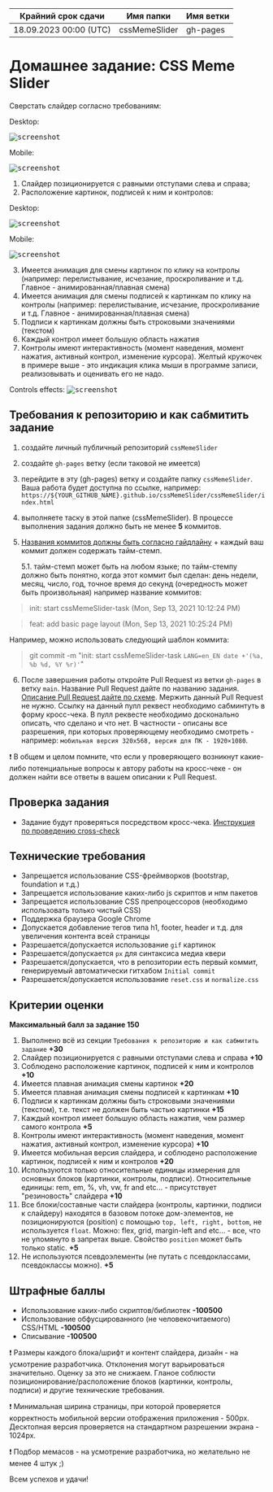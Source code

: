 | Крайний срок сдачи | Имя папки | Имя ветки |
| ----------- | ------------- | ------------- |
| 18.09.2023 00:00 (UTC) | cssMemeSlider | gh-pages |

# Домашнее задание: CSS Meme Slider

Сверстать слайдер согласно требованиям:

Desktop:

<kbd>![screenshot](assets/fullScreen.gif)</kbd>

Mobile:

<kbd>![screenshot](assets/mobileView.gif)</kbd>

1. Слайдер позиционируется с равными отступами слева и справа;
2. Расположение картинок, подписей к ним и контролов:

Desktop:

<kbd>![screenshot](assets/fullScreenGrid.png)</kbd>

Mobile:

<kbd>![screenshot](assets/mobileGrid.png)</kbd>

3. Имеется анимация для смены картинок по клику на контролы (например: перелистывание, исчезание, проскроливание и т.д. Главное - анимированная/плавная смена)
4. Имеется анимация для смены подписей к картинкам по клику на контролы (например: перелистывание, исчезание, проскроливание и т.д. Главное - анимированная/плавная смена)
5. Подписи к картинкам должны быть строковыми значениями (текстом)
6. Каждый контрол имеет большую область нажатия
7. Контролы имеют интерактивность (момент наведения, момент нажатия, активный контрол, изменение курсора). Желтый кружочек в примере выше - это индикация клика мыши в программе записи, реализовывать и оценивать его не надо.

Controls effects:
<kbd>![screenshot](assets/controlsEffects.gif)</kbd>

## Требования к репозиторию и как сабмитить задание
1. создайте личный публичный репозиторий `cssMemeSlider`
2. создайте `gh-pages` ветку (если таковой не имеется)
3. перейдите в эту (gh-pages) ветку и создайте папку `cssMemeSlider`. Ваша работа будет доступна по ссылке,
    например: `https://${YOUR_GITHUB_NAME}.github.io/cssMemeSlider/cssMemeSlider/index.html`
4. выполняете таску в этой папке (cssMemeSlider). В процессе выполнения задания должно быть не менее **5** коммитов.
5. [Названия коммитов должны быть согласно гайдлайну](https://docs.rs.school/#/git-convention) + каждый ваш коммит должен содержать тайм-стемп.

    5.1. тайм-стемп может быть на любом  языке; по тайм-стемпу должно быть понятно, когда этот коммит был сделан: день недели, месяц, число, год, точное время до секунд (очередность может быть произвольная) например название коммитов:
> init: start cssMemeSlider-task (Mon, Sep 13, 2021 10:12:24 PM)

> feat: add basic page layout (Mon, Sep 13, 2021 10:25:24 PM)

Например, можно использовать следующий шаблон коммита:
>git commit -m "init: start cssMemeSlider-task `LANG=en_EN date +'(%a, %b %d, %Y %r)'`"
6. После завершения работы откройте Pull Request из ветки `gh-pages` в ветку `main`. Название Pull Request дайте по названию задания. [Описание Pull Request дайте по схеме](https://docs.rs.school/#/pull-request-review-process?id=%D0%A2%D1%80%D0%B5%D0%B1%D0%BE%D0%B2%D0%B0%D0%BD%D0%B8%D1%8F-%D0%BA-pull-request-pr). Мержить данный Pull Request не нужно. Ссылку на данный пулл реквест необходимо сабминтуть в форму кросс-чека. В пулл реквесте необходимо досконально описать, что сделано и что нет. В частности - описаны все разрешения, при которых проверяющему необходимо смотреть - например: `мобильная версия 320x568, версия для ПК - 1920×1080`.

❗ В общем и целом помните, что если у проверяющего возникнут какие-либо потенциальные вопросы к автору работы на кросс-чеке - он должен найти все ответы в вашем описании к Pull Request.

## Проверка задания

- Задание будут проверяться посредством кросс-чека. [Инструкция по проведению cross-check](https://docs.rs.school/#/cross-check-flow)

## Технические требования
- Запрещается использование CSS-фреймворков (bootstrap, foundation и т.д.)
- Запрещается использование каких-либо js скриптов и нпм пакетов
- Запрещается использование CSS препроцессоров (необходимо использовать только чистый CSS)
- Поддержка браузера Google Chrome
- Допускается добавление тегов типа h1, footer, header и т.д. для увеличения контента всей страницы
- Разрешается/допускается использование `gif` картинок
- Разрешается/допускается `px` для синтаксиса медиа квери
- Разрешается/допускается, что в репозитории есть первый коммит, генерируемый автоматически гитхабом `Initial commit`
- Разрешается/допускается использование `reset.css` и `normalize.css`

## Критерии оценки

**Максимальный балл за задание 150**

1. Выполнено всё из секции `Требования к репозиторию и как сабмитить задание` **+30**
2. Слайдер позиционируется с равными отступами слева и справа **+10**
3. Соблюдено расположение картинок, подписей к ним и контролов **+10**
4. Имеется плавная анимация смены картинок **+20**
5. Имеется плавная анимация смены подписей к картинкам **+10**
6. Подписи к картинкам должны быть строковыми значениями (текстом), т.е. текст не должен быть частью картинки **+15**
7. Каждый контрол имеет большую область нажатия, чем размер самого контрола **+5**
8. Контролы имеют интерактивность (момент наведения, момент нажатия, активный контрол, изменение курсора) **+10**
9. Имеется мобильная версия слайдера, и соблюдено расположение картинок, подписей к ним и контролов **+20**
10. Используются только относительные единицы измерения для основных блоков (картинки, контролы, подписи). Относительные единицы: rem, em, %, vh, vw, fr and etc...  - присутствует "резиновость" слайдера **+10**
11. Все блоки/составные части слайдера (контролы, картинки, подписи к слайдеру) находятся в базовом потоке дом-элементов, не позиционируются (position) с помощью `top, left, right, bottom`, не используется `float`. Можно: flex, grid, margin-left and etc... - все, что не упомянуто в запретах выше. Свойство `position` может быть только static. **+5**
12. Не используются псевдоэлементы (не путать с псевдоклассами, псевдоклассы можно). **+5**

## Штрафные баллы
- Использование каких-либо скриптов/библиотек **-100500**
- Использование обфусцированного (не человекочитаемого) CSS/HTML **-100500**
- Списывание **-100500**

❗ Размеры каждого блока/шрифт и контент слайдера, дизайн - на усмотрение разработчика.  Отклонения могут варьироваться значительно. Оценку за это не снижаем. Гланое соблюсти позиционирование/расположение блоков (картинки, контролы, подписи) и другие технические требования.

❗ Минимальная ширина страницы, при которой проверяется корректность мобильной версии отображения приложения - 500рх. Десктопная версия проверяется на стандартном разрешении экрана - 1024px.

❗ Подбор мемасов - на усмотрение разработчика, но желательно не менее 4 штук ;)

Всем успехов и удачи!
